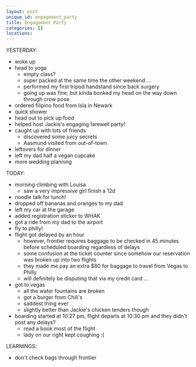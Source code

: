 ```yaml
---
layout: post
unique_id: engagement_party
title: Engagement Party
categories: []
locations: 
---
```


YESTERDAY:
* woke up
* head to yoga
  * empty class?
  * super packed at the same time the other weekend ...
  * performed my first tripod handstand since back surgery
  * going up was fine, but kinda bonked my head on the way down through crow pose
* ordered filipino food from Isla in Newark
* quick shower
* head out to pick up food
* helped host Jackie's engaging farewell party!
* caught up with lots of friends
  * discovered some juicy secrets
  * Aasmund visited from out-of-town
* leftovers for dinner
* left my dad half a vegan cupcake
* more wedding planning

TODAY:
* morning climbing with Louisa
  * saw a very impressive girl finish a 12d
* noodle talk for lunch!
* dropped off bananas and oranges to my dad
* left my car at the garage
* added registration sticker to WHAK
* got a ride from my dad to the airport
* fly to philly!
* flight got delayed by an hour
  * however, frontier requires baggage to be checked in 45 minutes before scheduled boarding regardless of delays
  * some confusion at the ticket counter since somehow our reservation was broken up into two flights
  * they made me pay an extra $80 for baggage to travel from Vegas to Philly
  * will definitely be disputing that via my credit card ...
* got to vegas
  * all the water fountains are broken
  * got a burger from Chili's
  * saddest thing ever
  * slightly better than Jackie's chicken tenders though
* boarding started at 10:27 pm, flight departs at 10:30 pm and they didn't post any delays?
  * read a book most of the flight
  * lady on our right kept coughing :(

LEARNINGS:
* don't check bags through frontier

